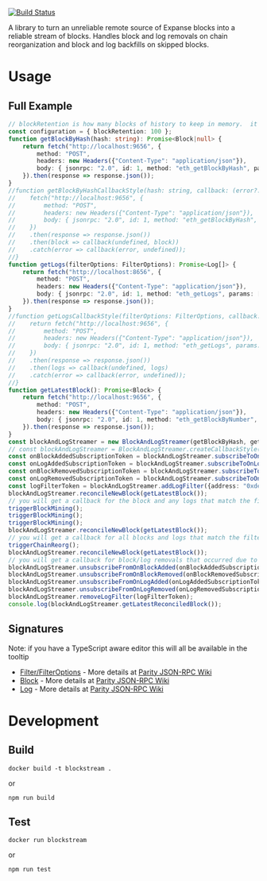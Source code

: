 [![Build Status](https://travis-ci.org/expansejs/expansejs-blockstream.svg?branch=master)](https://travis-ci.org/expansejs/expansejs-blockstream)

A library to turn an unreliable remote source of Expanse blocks into a reliable stream of blocks.  Handles block and log removals on chain reorganization and block and log backfills on skipped blocks.

# Usage

## Full Example
```typescript
// blockRetention is how many blocks of history to keep in memory.  it defaults to 100 if not supplied
const configuration = { blockRetention: 100 };
function getBlockByHash(hash: string): Promise<Block|null> {
    return fetch("http://localhost:9656", {
        method: "POST",
        headers: new Headers({"Content-Type": "application/json"}),
        body: { jsonrpc: "2.0", id: 1, method: "eth_getBlockByHash", params: [hash, false] }
    }).then(response => response.json());
}
//function getBlockByHashCallbackStyle(hash: string, callback: (error?: Error, block?: Block|null) => void): void {
//    fetch("http://localhost:9656", {
//        method: "POST",
//        headers: new Headers({"Content-Type": "application/json"}),
//        body: { jsonrpc: "2.0", id: 1, method: "eth_getBlockByHash", params: [hash, false] }
//    })
//    .then(response => response.json())
//    .then(block => callback(undefined, block))
//    .catch(error => callback(error, undefined));
//}
function getLogs(filterOptions: FilterOptions): Promise<Log[]> {
    return fetch("http://localhost:8656", {
        method: "POST",
        headers: new Headers({"Content-Type": "application/json"}),
        body: { jsonrpc: "2.0", id: 1, method: "eth_getLogs", params: [filterOptions] }
    }).then(response => response.json());
}
//function getLogsCallbackStyle(filterOptions: FilterOptions, callback: (error?: Error, logs?: Log[]) => void): void {
//    return fetch("http://localhost:9656", {
//        method: "POST",
//        headers: new Headers({"Content-Type": "application/json"}),
//        body: { jsonrpc: "2.0", id: 1, method: "eth_getLogs", params: [filterOptions] }
//    })
//    .then(response => response.json())
//    .then(logs => callback(undefined, logs)
//    .catch(error => callback(error, undefined));
//}
function getLatestBlock(): Promise<Block> {
    return fetch("http://localhost:9656", {
        method: "POST",
        headers: new Headers({"Content-Type": "application/json"}),
        body: { jsonrpc: "2.0", id: 1, method: "eth_getBlockByNumber", params: ["latest", false] }
    }).then(response => response.json());
}
const blockAndLogStreamer = new BlockAndLogStreamer(getBlockByHash, getLogs, configuration);
// const blockAndLogStreamer = BlockAndLogStreamer.createCallbackStyle(getBlockByHashCallbackStyle, getLogsCallbackStyle, configuration);
const onBlockAddedSubscriptionToken = blockAndLogStreamer.subscribeToOnBlockAdded(block => console.log(block));
const onLogAddedSubscriptionToken = blockAndLogStreamer.subscribeToOnLogAdded(log => console.log(log));
const onBlockRemovedSubscriptionToken = blockAndLogStreamer.subscribeToOnBlockRemoved(block => console.log(block));
const onLogRemovedSubscriptionToken = blockAndLogStreamer.subscribeToOnLogRemoved(log => console.log(log));
const logFilterToken = blockAndLogStreamer.addLogFilter({address: "0xdeadbeefdeadbeefdeadbeefdeadbeefdeadbeef", topics: ["0xbadf00dbadf00dbadf00dbadf00dbadf00dbadf00dbadf00dbadf00dbaadf00d"]});
blockAndLogStreamer.reconcileNewBlock(getLatestBlock());
// you will get a callback for the block and any logs that match the filter here
triggerBlockMining();
triggerBlockMining();
triggerBlockMining();
blockAndLogStreamer.reconcileNewBlock(getLatestBlock());
// you will get a callback for all blocks and logs that match the filter that have been added to the chain since the previous call to reconcileNewBlock
triggerChainReorg();
blockAndLogStreamer.reconcileNewBlock(getLatestBlock());
// you will get a callback for block/log removals that occurred due to the chain re-org, followed by block/log additions
blockAndLogStreamer.unsubscribeFromOnBlockAdded(onBlockAddedSubscriptionToken);
blockAndLogStreamer.unsubscribeFromOnBlockRemoved(onBlockRemovedSubscriptionToken);
blockAndLogStreamer.unsubscribeFromOnLogAdded(onLogAddedSubscriptionToken);
blockAndLogStreamer.unsubscribeFromOnLogRemoved(onLogRemovedSubscriptionToken);
blockAndLogStreamer.removeLogFilter(logFilterToken);
console.log(blockAndLogStreamer.getLatestReconciledBlock());
```

## Signatures
Note: if you have a TypeScript aware editor this will all be available in the tooltip
* [Filter/FilterOptions](https://github.com/expansejs/expansejs-blockstream/blob/master/source/models/filters.ts#L1-L10) - More details at [Parity JSON-RPC Wiki](https://github.com/paritytech/parity/wiki/JSONRPC-eth-module#eth_newfilter)
* [Block](https://github.com/expansejs/expansejs-blockstream/blob/master/source/models/block.ts#L3-L22) - More details at [Parity JSON-RPC Wiki](https://github.com/paritytech/parity/wiki/JSONRPC-eth-module#eth_getblockbyhash)
* [Log](https://github.com/expansejs/ethereumjs-blockstream/blob/master/source/models/log.ts#L1-L10) - More details at [Parity JSON-RPC Wiki](https://github.com/paritytech/parity/wiki/JSONRPC-eth-module#eth_getfilterchanges)

# Development

## Build
```
docker build -t blockstream .
```
or
```
npm run build
```

## Test
```
docker run blockstream
````
or
```
npm run test
```

